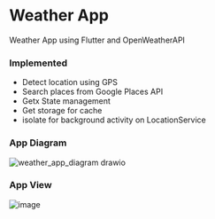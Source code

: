 # Weather App

Weather App using Flutter and OpenWeatherAPI 

### Implemented
- Detect location using GPS
- Search places from Google Places API
- Getx State management
- Get storage for cache
- isolate for background activity on LocationService

### App Diagram
![weather_app_diagram drawio](https://github.com/ikhsan34/flutter_weather/assets/10411833/6fa3367c-ae0c-42f7-980c-15c4b539ddde)

### App View
![image](https://github.com/ikhsan34/flutter_weather/assets/10411833/3a9a9394-66a9-4f12-9e71-53d0f999e2bb)
